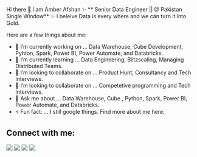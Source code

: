 Hi there 👋
I am Amber Afshan ✨ ** Senior Data Engineer || @ Pakistan Single Window** ✨ I beleive Data is every where and we can turn it into Gold.

Here are a few things about me:

* 🔭 I’m currently working on ... Data Warehouse, Cube Development, Pyhton, Spark, Power BI, Power Automate, and Databricks.
* 🌱 I’m currently learning ... Data Engineering, Blitzscaling, Managing Distributed Teams.
* 👯 I’m looking to collaborate on ... Product Hunt, Consultancy and Tech Interviews.
* 🤔 I’m looking to collaborate on ... Competetive programming and Tech Interviews.
* 💬 Ask me about ... Data Warehouse, Cube , Python, Spark, Power BI, Power Automate, and Databricks.
* ⚡ Fun fact: ... I still google things.
Find more about me here:


## Connect with me:
<p align="left">

<a href = "https://www.linkedin.com/in/amber-afshan-94a481129/"><img src="https://img.icons8.com/fluent/48/000000/linkedin.png"/></a>
<a href = "https://www.instagram.com/empr.esss/"><img src="https://img.icons8.com/fluent/48/000000/instagram-new.png"/></a>
<a href = "https://www.facebook.com/xdrawOp"><img src="https://img.icons8.com/color/48/000000/facebook-new.png"/></a>
<a href = "amberafshan2050@gmail.com"><img src="https://img.icons8.com/color/48/000000/gmail-new.png"/></a>

</p>
<br/>

